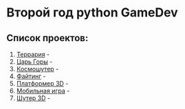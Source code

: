 # Второй год python GameDev

## Список проектов:
1. [Террария](https://github.com/IT-Compot/Python-methodologies/tree/main/second-stage/terraria) - 
2. [Царь Горы](https://github.com/IT-Compot/Python-methodologies/tree/main/second-stage/king_of_the_hill) -
3. [Космошутер](https://github.com/IT-Compot/Python-methodologies/tree/main/second-stage/space_shooter) -
4. [Файтинг]() -
5. [Платформер 3D]() -
6. [Мобильная игра](https://github.com/IT-Compot/Python-methodologies/tree/main/second-stage/mobile_game) -
7. [Шутер 3D]() -  
